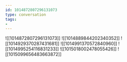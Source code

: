 ```yaml
---
id: 1014872807296131073
type: conversation
tags:
- 
---
```

![[1014872807296131073]]
![[1014889844202340352]]
![[1014929370287431681]]
![[1014991370572840960]]
![[1014995254116831233]]
![[1015018002478055426]]
![[1015099656483663872]]

